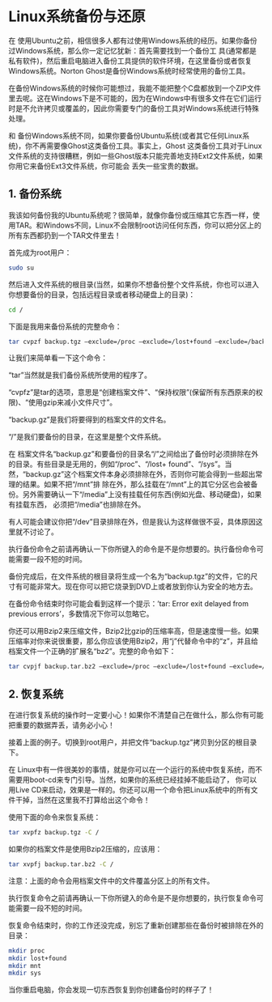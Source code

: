# Linux系统备份与还原


<!--more-->

在 使用Ubuntu之前，相信很多人都有过使用Windows系统的经历。如果你备份过Windows系统，那么你一定记忆犹新：首先需要找到一个备份工 具(通常都是私有软件)，然后重启电脑进入备份工具提供的软件环境，在这里备份或者恢复Windows系统。Norton Ghost是备份Windows系统时经常使用的备份工具。

在备份Windows系统的时候你可能想过，我能不能把整个C盘都放到一个ZIP文件里去呢。这在Windows下是不可能的，因为在Windows中有很多文件在它们运行时是不允许拷贝或覆盖的，因此你需要专门的备份工具对Windows系统进行特殊处理。

和 备份Windows系统不同，如果你要备份Ubuntu系统(或者其它任何Linux系统)，你不再需要像Ghost这类备份工具。事实上，Ghost 这类备份工具对于Linux文件系统的支持很糟糕，例如一些Ghost版本只能完善地支持Ext2文件系统，如果你用它来备份Ext3文件系统，你可能会 丢失一些宝贵的数据。

## 1. 备份系统

我该如何备份我的Ubuntu系统呢？很简单，就像你备份或压缩其它东西一样，使用TAR。和Windows不同，Linux不会限制root访问任何东西，你可以把分区上的所有东西都扔到一个TAR文件里去！

首先成为root用户：
```bash
sudo su
```

然后进入文件系统的根目录(当然，如果你不想备份整个文件系统，你也可以进入你想要备份的目录，包括远程目录或者移动硬盘上的目录)：
```bash
cd /
```

下面是我用来备份系统的完整命令：
```bash
tar cvpzf backup.tgz –exclude=/proc –exclude=/lost+found –exclude=/backup.tgz –exclude=/mnt –exclude=/sys /
```

让我们来简单看一下这个命令：

“tar”当然就是我们备份系统所使用的程序了。

“cvpfz”是tar的选项，意思是“创建档案文件”、“保持权限”(保留所有东西原来的权限)、“使用gzip来减小文件尺寸”。

“backup.gz”是我们将要得到的档案文件的文件名。

“/”是我们要备份的目录，在这里是整个文件系统。

在 档案文件名“backup.gz”和要备份的目录名“/”之间给出了备份时必须排除在外的目录。有些目录是无用的，例如“/proc”、“/lost+ found”、“/sys”。当然，“backup.gz”这个档案文件本身必须排除在外，否则你可能会得到一些超出常理的结果。如果不把“/mnt”排 除在外，那么挂载在“/mnt”上的其它分区也会被备份。另外需要确认一下“/media”上没有挂载任何东西(例如光盘、移动硬盘)，如果有挂载东西， 必须把“/media”也排除在外。

有人可能会建议你把“/dev”目录排除在外，但是我认为这样做很不妥，具体原因这里就不讨论了。

执行备份命令之前请再确认一下你所键入的命令是不是你想要的。执行备份命令可能需要一段不短的时间。

备份完成后，在文件系统的根目录将生成一个名为“backup.tgz”的文件，它的尺寸有可能非常大。现在你可以把它烧录到DVD上或者放到你认为安全的地方去。

在备份命令结束时你可能会看到这样一个提示：’tar: Error exit delayed from previous errors’，多数情况下你可以忽略它。

你还可以用Bzip2来压缩文件，Bzip2比gzip的压缩率高，但是速度慢一些。如果压缩率对你来说很重要，那么你应该使用Bzip2，用“j”代替命令中的“z”，并且给档案文件一个正确的扩展名“bz2”。完整的命令如下：

```bash
tar cvpjf backup.tar.bz2 –exclude=/proc –exclude=/lost+found –exclude=/backup.tar.bz2 –exclude=/mnt –exclude=/sys /
```

## 2. 恢复系统

在进行恢复系统的操作时一定要小心！如果你不清楚自己在做什么，那么你有可能把重要的数据弄丢，请务必小心！

接着上面的例子。切换到root用户，并把文件“backup.tgz”拷贝到分区的根目录下。

在 Linux中有一件很美妙的事情，就是你可以在一个运行的系统中恢复系统，而不需要用boot-cd来专门引导。当然，如果你的系统已经挂掉不能启动了， 你可以用Live CD来启动，效果是一样的。你还可以用一个命令把Linux系统中的所有文件干掉，当然在这里我不打算给出这个命令！

使用下面的命令来恢复系统：

```bash
tar xvpfz backup.tgz -C /
```

如果你的档案文件是使用Bzip2压缩的，应该用：

```bash
tar xvpfj backup.tar.bz2 -C /
```

注意：上面的命令会用档案文件中的文件覆盖分区上的所有文件。

执行恢复命令之前请再确认一下你所键入的命令是不是你想要的，执行恢复命令可能需要一段不短的时间。

恢复命令结束时，你的工作还没完成，别忘了重新创建那些在备份时被排除在外的目录：

```bash
mkdir proc
mkdir lost+found
mkdir mnt
mkdir sys
```

当你重启电脑，你会发现一切东西恢复到你创建备份时的样子了！

